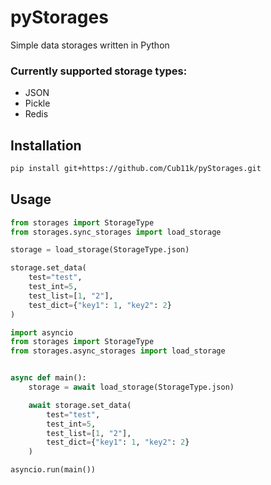 # pyStorages

Simple data storages written in Python

### Currently supported storage types:
- JSON
- Pickle
- Redis

## Installation

```bash
pip install git+https://github.com/Cub11k/pyStorages.git
```

## Usage

```python
from storages import StorageType
from storages.sync_storages import load_storage

storage = load_storage(StorageType.json)

storage.set_data(
    test="test",
    test_int=5,
    test_list=[1, "2"],
    test_dict={"key1": 1, "key2": 2}
)
```

```python
import asyncio
from storages import StorageType
from storages.async_storages import load_storage


async def main():
    storage = await load_storage(StorageType.json)

    await storage.set_data(
        test="test",
        test_int=5,
        test_list=[1, "2"],
        test_dict={"key1": 1, "key2": 2}
    )

asyncio.run(main())
```